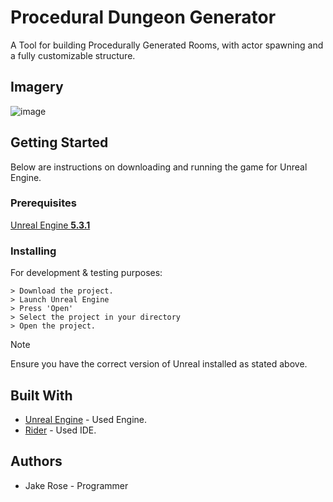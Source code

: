 # Procedural Dungeon Generator
A Tool for building Procedurally Generated Rooms, with actor spawning and a fully customizable structure. 


## Imagery
![image](https://github.com/rosejake14/Dungeon-Procedural-Generation-/assets/62072145/0544fe07-4db1-4f08-980f-d2e0be81fe9c)


## Getting Started
Below are instructions on downloading and running the game for Unreal Engine. 

### Prerequisites
[Unreal Engine **5.3.1**](https://www.unrealengine.com/en-US/unreal-engine-5)

### Installing
For development & testing purposes:
```
> Download the project.
> Launch Unreal Engine
> Press 'Open'
> Select the project in your directory
> Open the project.
```
>[!NOTE]
>Ensure you have the correct version of Unreal installed as stated above.

## Built With
- [Unreal Engine](https://www.unrealengine.com/en-US) - Used Engine.
- [Rider](https://www.jetbrains.com/rider/) - Used IDE.

## Authors
- Jake Rose - Programmer


